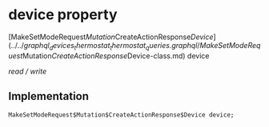 


# device property






[MakeSetModeRequest$Mutation$CreateActionResponse$Device](../../graphql_devices_thermostat_thermostat_queries.graphql/MakeSetModeRequest$Mutation$CreateActionResponse$Device-class.md) device
  
_read / write_






## Implementation

```dart
MakeSetModeRequest$Mutation$CreateActionResponse$Device device;


```







